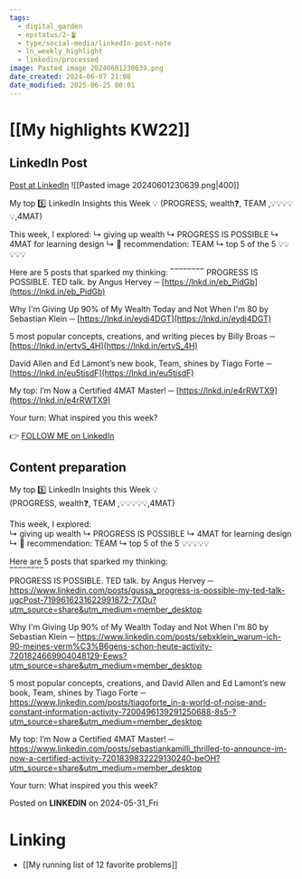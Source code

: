 ```yaml
---
tags:
  - digital_garden
  - epstatus/2-🪴
  - type/social-media/linkedIn-post-note
  - ln_weekly_highlight
  - linkedin/processed
image: Pasted image 20240601230639.png
date_created: 2024-06-07 21:08
date_modified: 2025-06-25 00:01
---
```

# [[My highlights KW22]]

## LinkedIn Post

[Post at LinkedIn](https://www.linkedin.com/posts/sebastiankamilli_my-top-5-linkedin-insights-this-week-activity-7202209694172557312--9m9?utm_source=share&utm_medium=member_desktop)
![[Pasted image 20240601230639.png|400]]  

My top 5️⃣ LinkedIn Insights this Week 💡 
(PROGRESS, wealth❓, TEAM ,💡💡💡💡💡,4MAT) 

This week, I explored: 
↳ giving up wealth
↳ PROGRESS IS POSSIBLE
↳ 4MAT for learning design
↳ 📖 recommendation: TEAM
↳ top 5 of the 5 💡💡💡💡💡

Here are 5 posts that sparked my thinking: 
‾‾‾‾‾‾‾‾ 
PROGRESS IS POSSIBLE. TED talk. by Angus Hervey ─ [https://lnkd.in/eb_PidGb](https://lnkd.in/eb_PidGb)

Why I'm Giving Up 90% of My Wealth Today and Not When I'm 80 by Sebastian Klein ─ [https://lnkd.in/eydj4DGT](https://lnkd.in/eydj4DGT)

5 most popular concepts, creations, and writing pieces by Billy Broas ─ [https://lnkd.in/ertvS_4H](https://lnkd.in/ertvS_4H)

David Allen and Ed Lamont’s new book, Team, shines by Tiago Forte ─ [https://lnkd.in/eu5tjsdF](https://lnkd.in/eu5tjsdF)

My top: I’m Now a Certified 4MAT Master! ─ [https://lnkd.in/e4rRWTX9](https://lnkd.in/e4rRWTX9)

Your turn: What inspired you this week?

👉 [FOLLOW ME on LinkedIn](https://www.linkedin.com/comm/mynetwork/discovery-see-all?usecase=PEOPLE_FOLLOWS&followMember=sebastiankamilli)

## Content preparation

My top 5️⃣ LinkedIn Insights this Week 💡  
(PROGRESS, wealth❓, TEAM ,💡💡💡💡💡,4MAT)  

This week, I explored:  
↳ giving up wealth
↳ PROGRESS IS POSSIBLE
↳ 4MAT for learning design
↳ 📖 recommendation: TEAM
↳ top 5 of the 5 💡💡💡💡💡

Here are 5 posts that sparked my thinking:  
‾‾‾‾‾‾‾‾  
PROGRESS IS POSSIBLE. TED talk. by Angus Hervey ─ https://www.linkedin.com/posts/gussa_progress-is-possible-my-ted-talk-ugcPost-7199616231622991872-7XDu?utm_source=share&utm_medium=member_desktop

Why I'm Giving Up 90% of My Wealth Today and Not When I'm 80 by Sebastian Klein ─ https://www.linkedin.com/posts/sebxklein_warum-ich-90-meines-verm%C3%B6gens-schon-heute-activity-7201824669904048129-Eews?utm_source=share&utm_medium=member_desktop

5 most popular concepts, creations, and David Allen and Ed Lamont’s new book, Team, shines by Tiago Forte ─ https://www.linkedin.com/posts/tiagoforte_in-a-world-of-noise-and-constant-information-activity-7200496139291250688-8s5-?utm_source=share&utm_medium=member_desktop

My top: I’m Now a Certified 4MAT Master! ─ https://www.linkedin.com/posts/sebastiankamilli_thrilled-to-announce-im-now-a-certified-activity-7201839832229130240-beOH?utm_source=share&utm_medium=member_desktop

Your turn: What inspired you this week?

Posted on **LINKEDIN** on 2024-05-31_Fri

# Linking

+ [[My running list of 12 favorite problems]]